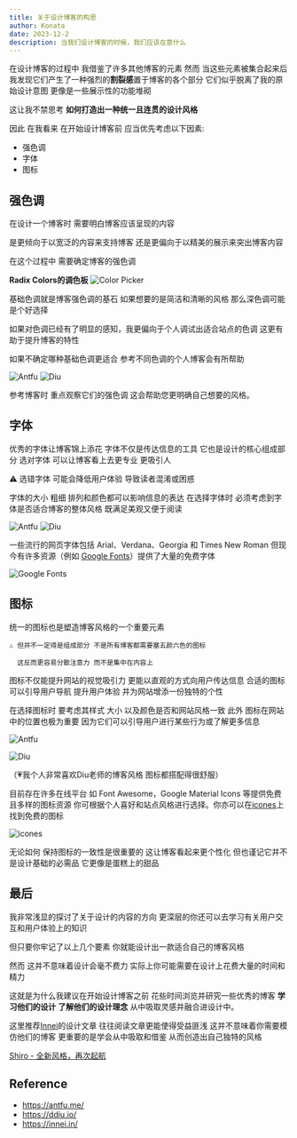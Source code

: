 ```yaml
---
title: 关于设计博客的构思
author: Konata
date: 2023-12-2
description: 当我们设计博客的时候，我们应该在意什么
---
```


在设计博客的过程中 我借鉴了许多其他博客的元素 然而 当这些元素被集合起来后 我发现它们产生了一种强烈的**割裂感**置于博客的各个部分 它们似乎脱离了我的原始设计意图 更像是一些展示性的功能堆砌

这让我不禁思考 **如何打造出一种统一且连贯的设计风格**

因此 在我看来 在开始设计博客前 应当优先考虑以下因素:

-	强色调
-	字体
-	图标

## 强色调

在设计一个博客时 需要明白博客应该呈现的内容

是更倾向于以宽泛的内容来支持博客 还是更偏向于以精美的展示来突出博客内容

在这个过程中 需要确定博客的强色调

**Radix Colors的调色板**
![Color Picker](https://cdn.jsdelivr.net/gh/Mrcat33/oss@master/uPic/1701524749138.jpg)

基础色调就是博客强色调的基石 如果想要的是简洁和清晰的风格 那么深色调可能是个好选择

如果对色调已经有了明显的感知，我更偏向于个人调试出适合站点的色调 这更有助于提升博客的特性

如果不确定哪种基础色调更适合 参考不同色调的个人博客会有所帮助

![Antfu](https://cdn.jsdelivr.net/gh/Mrcat33/oss@master/uPic/image-1.png)
![Diu](https://cdn.jsdelivr.net/gh/Mrcat33/oss@master/uPic/image-2.png)

参考博客时 重点观察它们的强色调 这会帮助您更明确自己想要的风格。

## 字体

优秀的字体让博客锦上添花 字体不仅是传达信息的工具 它也是设计的核心组成部分 选对字体 可以让博客看上去更专业 更吸引人 

⚠️ 选错字体 可能会降低用户体验 导致读者混淆或困惑

字体的大小 粗细 排列和颜色都可以影响信息的表达 在选择字体时 必须考虑到字体是否适合博客的整体风格 既满足美观又便于阅读 

![Antfu](https://cdn.jsdelivr.net/gh/Mrcat33/oss@master/uPic/1701670347804.jpg)
![Diu](https://cdn.jsdelivr.net/gh/Mrcat33/oss@master/uPic/1701670436113.jpg)

一些流行的网页字体包括 Arial、Verdana、Georgia 和 Times New Roman 但现今有许多资源（例如 [Google Fonts](https://fonts.google.com/)）提供了大量的免费字体

![Google Fonts](https://cdn.jsdelivr.net/gh/Mrcat33/oss@master/uPic/1701670598270.jpg)

## 图标

统一的图标也是塑造博客风格的一个重要元素
```
⚠️ 但并不一定得是组成部分 不是所有博客都需要塞五颜六色的图标 

  这反而更容易分散注意力 而不是集中在内容上
```
图标不仅能提升网站的视觉吸引力 更能以直观的方式向用户传达信息 合适的图标可以引导用户导航 提升用户体验 并为网站增添一份独特的个性

在选择图标时 要考虑其样式 大小 以及颜色是否和网站风格一致 此外 图标在网站中的位置也极为重要 因为它们可以引导用户进行某些行为或了解更多信息

![Antfu](https://cdn.jsdelivr.net/gh/Mrcat33/oss@master/uPic/3011993710.png)


![Diu](https://cdn.jsdelivr.net/gh/Mrcat33/oss@master/uPic/1701671465199.jpg)

（💗我个人非常喜欢Diu老师的博客风格 图标都搭配得很舒服）

目前存在许多在线平台 如 Font Awesome，Google Material Icons 等提供免费且多样的图标资源 你可根据个人喜好和站点风格进行选择。你亦可以在[icones](https://icones.js.org/)上找到免费的图标

![icones](https://cdn.jsdelivr.net/gh/Mrcat33/oss@master/uPic/1701671788357.jpg)


无论如何 保持图标的一致性是很重要的 这让博客看起来更个性化 但也谨记它并不是设计基础的必需品 它更像是蛋糕上的甜品

## 最后

我非常浅显的探讨了关于设计的内容的方向 更深层的你还可以去学习有关用户交互和用户体验上的知识

但只要你牢记了以上几个要素 你就能设计出一款适合自己的博客风格

然而 这并不意味着设计会毫不费力 实际上你可能需要在设计上花费大量的时间和精力 

这就是为什么我建议在开始设计博客之前 花些时间浏览并研究一些优秀的博客 **学习他们的设计** **了解他们的设计理念** 从中吸取灵感并融合进设计中。

这里推荐[Innei](https://innei.in/)的设计文章 往往阅读文章更能使得受益匪浅 这并不意味着你需要模仿他们的博客 更重要的是学会从中吸取和借鉴 从而创造出自己独特的风格

[Shiro - 全新风格，再次起航](https://innei.in/posts/design/new-website-design-about-shiro)

## Reference

* https://antfu.me/
* https://ddiu.io/
* https://innei.in/
